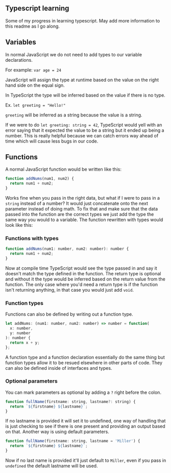 ## Typescript learning

Some of my progress in learning typescript. May add more information to this readme as I go along.

## Variables

In normal JavaScript we do not need to add types to our variable declarations.

For example: `var age = 24`

JavaScript will assign the type at runtime based on the value on the right hand side on the equal sign.

In TypeScript the type will be inferred based on the value if there is no type.

Ex. `let greeting = "Hello!"`

`greeting` will be inferred as a string because the value is a string.

If we were to do `let greeting: string = 42`, TypeScript would yell with an error saying that it expected the value to be a string but it ended up being a number. This is really helpful because we can catch errors way ahead of time which will cause less bugs in our code.

## Functions

A normal JavaScript function would be written like this:

```javascript
function addNums(num1, num2) {
  return num1 + num2;
}
```

Works fine when you pass in the right data, but what if I were to pass in a `string` instead of a number? It would just concatenate onto the next parameter instead of doing math. To fix that and make sure that the data passed into the function are the correct types we just add the type the same way you would to a variable. The function rewritten with types would look like this:

### Functions with types

```javascript
function addNums(num1: number, num2: number): number {
  return num1 + num2;
}
```

Now at compile time TypeScript would see the type passed in and say it doesn't match the type defined in the function. The return type is optional and without it the type would be inferred based on the return value from the function. The only case where you'd need a return type is if the function isn't returning anything, in that case you would just add `void`.

### Function types

Functions can also be defined by writing out a function type.

```javascript
let addNums: (num1: number, num2: number) => number = function(
  x: number,
  y: number
): number {
  return x + y;
};
```

A function type and a function declaration essentially do the same thing but function types allow it to be resued elsewhere in other parts of code. They can also be defined inside of interfaces and types.

### Optional parameters

You can mark parameters as optional by adding a `?` right before the colon.

```javascript
function fullName(firstname: string, lastname?: string) {
  return `${firstname} ${lastname}`;
}
```

If no lastname is provided it will set it to undefined, one way of handling that is just checking to see if there is one present and providing an output based on that. Another way is using default parameters.

```javascript
function fullName(firstname: string, lastname = 'Miller') {
  return `${firstname} ${lastname}`;
}
```

Now if no last name is provided it'll just default to `Miller`, even if you pass in `undefined` the default lastname will be used.

